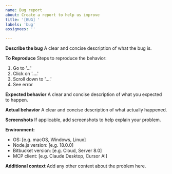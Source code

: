 ```yaml
---
name: Bug report
about: Create a report to help us improve
title: '[BUG] '
labels: 'bug'
assignees: ''

---
```


**Describe the bug**
A clear and concise description of what the bug is.

**To Reproduce**
Steps to reproduce the behavior:
1. Go to '...'
2. Click on '....'
3. Scroll down to '....'
4. See error

**Expected behavior**
A clear and concise description of what you expected to happen.

**Actual behavior**
A clear and concise description of what actually happened.

**Screenshots**
If applicable, add screenshots to help explain your problem.

**Environment:**
 - OS: [e.g. macOS, Windows, Linux]
 - Node.js version: [e.g. 18.0.0]
 - Bitbucket version: [e.g. Cloud, Server 8.0]
 - MCP client: [e.g. Claude Desktop, Cursor AI]

**Additional context**
Add any other context about the problem here.